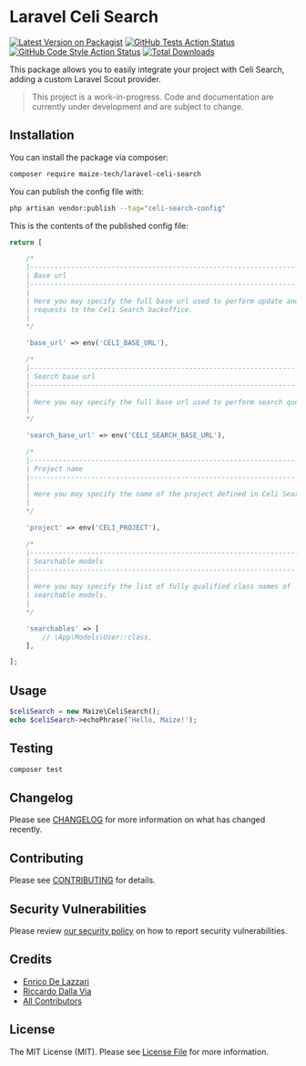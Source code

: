 # Laravel Celi Search

[![Latest Version on Packagist](https://img.shields.io/packagist/v/maize-tech/laravel-celi-search.svg?style=flat-square)](https://packagist.org/packages/maize-tech/laravel-celi-search)
[![GitHub Tests Action Status](https://img.shields.io/github/actions/workflow/status/maize-tech/laravel-celi-search/run-tests.yml?branch=main&label=tests&style=flat-square)](https://github.com/maize-tech/laravel-celi-search/actions?query=workflow%3Arun-tests+branch%3Amain)
[![GitHub Code Style Action Status](https://img.shields.io/github/actions/workflow/status/maize-tech/laravel-celi-search/fix-php-code-style-issues.yml?branch=main&label=code%20style&style=flat-square)](https://github.com/maize-tech/laravel-celi-search/actions?query=workflow%3A"Fix+PHP+code+style+issues"+branch%3Amain)
[![Total Downloads](https://img.shields.io/packagist/dt/maize-tech/laravel-celi-search.svg?style=flat-square)](https://packagist.org/packages/maize-tech/laravel-celi-search)

This package allows you to easily integrate your project with Celi Search, adding a custom Laravel Scout provider.

> This project is a work-in-progress. Code and documentation are currently under development and are subject to change.

## Installation

You can install the package via composer:

```bash
composer require maize-tech/laravel-celi-search
```

You can publish the config file with:

```bash
php artisan vendor:publish --tag="celi-search-config"
```

This is the contents of the published config file:

```php
return [

    /*
    |--------------------------------------------------------------------------
    | Base url
    |--------------------------------------------------------------------------
    |
    | Here you may specify the full base url used to perform update and destroy
    | requests to the Celi Search backoffice.
    |
    */

    'base_url' => env('CELI_BASE_URL'),

    /*
    |--------------------------------------------------------------------------
    | Search base url
    |--------------------------------------------------------------------------
    |
    | Here you may specify the full base url used to perform search queries.
    |
    */

    'search_base_url' => env('CELI_SEARCH_BASE_URL'),

    /*
    |--------------------------------------------------------------------------
    | Project name
    |--------------------------------------------------------------------------
    |
    | Here you may specify the name of the project defined in Celi Search.
    |
    */

    'project' => env('CELI_PROJECT'),

    /*
    |--------------------------------------------------------------------------
    | Searchable models
    |--------------------------------------------------------------------------
    |
    | Here you may specify the list of fully qualified class names of
    | searchable models.
    |
    */

    'searchables' => [
        // \App\Models\User::class,
    ],

];
```

## Usage

```php
$celiSearch = new Maize\CeliSearch();
echo $celiSearch->echoPhrase('Hello, Maize!');
```

## Testing

```bash
composer test
```

## Changelog

Please see [CHANGELOG](CHANGELOG.md) for more information on what has changed recently.

## Contributing

Please see [CONTRIBUTING](https://github.com/maize-tech/.github/blob/main/CONTRIBUTING.md) for details.

## Security Vulnerabilities

Please review [our security policy](https://github.com/maize-tech/.github/security/policy) on how to report security vulnerabilities.

## Credits

- [Enrico De Lazzari](https://github.com/enricodelazzari)
- [Riccardo Dalla Via](https://github.com/riccardodallavia)
- [All Contributors](../../contributors)

## License

The MIT License (MIT). Please see [License File](LICENSE.md) for more information.
